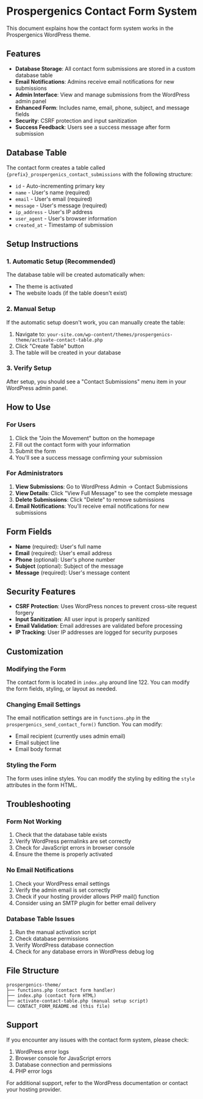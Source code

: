 # Prospergenics Contact Form System

This document explains how the contact form system works in the Prospergenics WordPress theme.

## Features

- **Database Storage**: All contact form submissions are stored in a custom database table
- **Email Notifications**: Admins receive email notifications for new submissions
- **Admin Interface**: View and manage submissions from the WordPress admin panel
- **Enhanced Form**: Includes name, email, phone, subject, and message fields
- **Security**: CSRF protection and input sanitization
- **Success Feedback**: Users see a success message after form submission

## Database Table

The contact form creates a table called `{prefix}_prospergenics_contact_submissions` with the following structure:

- `id` - Auto-incrementing primary key
- `name` - User's name (required)
- `email` - User's email (required)
- `message` - User's message (required)
- `ip_address` - User's IP address
- `user_agent` - User's browser information
- `created_at` - Timestamp of submission

## Setup Instructions

### 1. Automatic Setup (Recommended)

The database table will be created automatically when:
- The theme is activated
- The website loads (if the table doesn't exist)

### 2. Manual Setup

If the automatic setup doesn't work, you can manually create the table:

1. Navigate to: `your-site.com/wp-content/themes/prospergenics-theme/activate-contact-table.php`
2. Click "Create Table" button
3. The table will be created in your database

### 3. Verify Setup

After setup, you should see a "Contact Submissions" menu item in your WordPress admin panel.

## How to Use

### For Users

1. Click the "Join the Movement" button on the homepage
2. Fill out the contact form with your information
3. Submit the form
4. You'll see a success message confirming your submission

### For Administrators

1. **View Submissions**: Go to WordPress Admin → Contact Submissions
2. **View Details**: Click "View Full Message" to see the complete message
3. **Delete Submissions**: Click "Delete" to remove submissions
4. **Email Notifications**: You'll receive email notifications for new submissions

## Form Fields

- **Name** (required): User's full name
- **Email** (required): User's email address
- **Phone** (optional): User's phone number
- **Subject** (optional): Subject of the message
- **Message** (required): User's message content

## Security Features

- **CSRF Protection**: Uses WordPress nonces to prevent cross-site request forgery
- **Input Sanitization**: All user input is properly sanitized
- **Email Validation**: Email addresses are validated before processing
- **IP Tracking**: User IP addresses are logged for security purposes

## Customization

### Modifying the Form

The contact form is located in `index.php` around line 122. You can modify the form fields, styling, or layout as needed.

### Changing Email Settings

The email notification settings are in `functions.php` in the `prospergenics_send_contact_form()` function. You can modify:
- Email recipient (currently uses admin email)
- Email subject line
- Email body format

### Styling the Form

The form uses inline styles. You can modify the styling by editing the `style` attributes in the form HTML.

## Troubleshooting

### Form Not Working

1. Check that the database table exists
2. Verify WordPress permalinks are set correctly
3. Check for JavaScript errors in browser console
4. Ensure the theme is properly activated

### No Email Notifications

1. Check your WordPress email settings
2. Verify the admin email is set correctly
3. Check if your hosting provider allows PHP mail() function
4. Consider using an SMTP plugin for better email delivery

### Database Table Issues

1. Run the manual activation script
2. Check database permissions
3. Verify WordPress database connection
4. Check for any database errors in WordPress debug log

## File Structure

```
prospergenics-theme/
├── functions.php (contact form handler)
├── index.php (contact form HTML)
├── activate-contact-table.php (manual setup script)
└── CONTACT_FORM_README.md (this file)
```

## Support

If you encounter any issues with the contact form system, please check:
1. WordPress error logs
2. Browser console for JavaScript errors
3. Database connection and permissions
4. PHP error logs

For additional support, refer to the WordPress documentation or contact your hosting provider. 